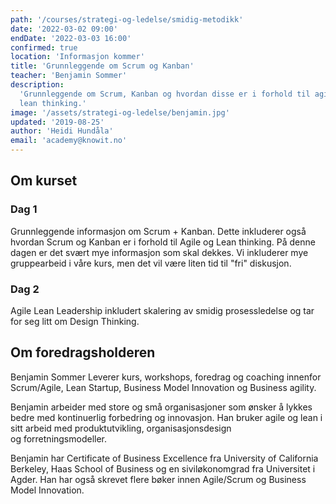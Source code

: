 ```yaml
---
path: '/courses/strategi-og-ledelse/smidig-metodikk'
date: '2022-03-02 09:00'
endDate: '2022-03-03 16:00'
confirmed: true
location: 'Informasjon kommer'
title: 'Grunnleggende om Scrum og Kanban'
teacher: 'Benjamin Sommer'
description:
  'Grunnleggende om Scrum, Kanban og hvordan disse er i forhold til agile og
  lean thinking.'
image: '/assets/strategi-og-ledelse/benjamin.jpg'
updated: '2019-08-25'
author: 'Heidi Hundåla'
email: 'academy@knowit.no'
---
```


## Om kurset

### Dag 1

Grunnleggende informasjon om Scrum + Kanban. Dette inkluderer også hvordan
Scrum og Kanban er i forhold til Agile og Lean thinking. På denne dagen er det
svært mye informasjon som skal dekkes. Vi inkluderer mye gruppearbeid i våre
kurs, men det vil være liten tid til "fri" diskusjon.

### Dag 2

Agile Lean Leadership inkludert skalering av smidig prosessledelse og tar for
seg litt om Design Thinking.

## Om foredragsholderen

Benjamin Sommer Leverer kurs, workshops, foredrag og coaching innenfor Scrum/Agile, Lean
Startup, Business Model Innovation og Business agility.

Benjamin arbeider med store og små organisasjoner som ønsker å lykkes bedre
med kontinuerlig forbedring og innovasjon. Han bruker agile og lean i sitt
arbeid med produktutvikling, organisasjonsdesign og forretningsmodeller.

Benjamin har Certificate of Business Excellence fra University of California
Berkeley, Haas School of Business og en siviløkonomgrad fra Universitet i
Agder. Han har også skrevet flere bøker innen Agile/Scrum og Business Model
Innovation.
